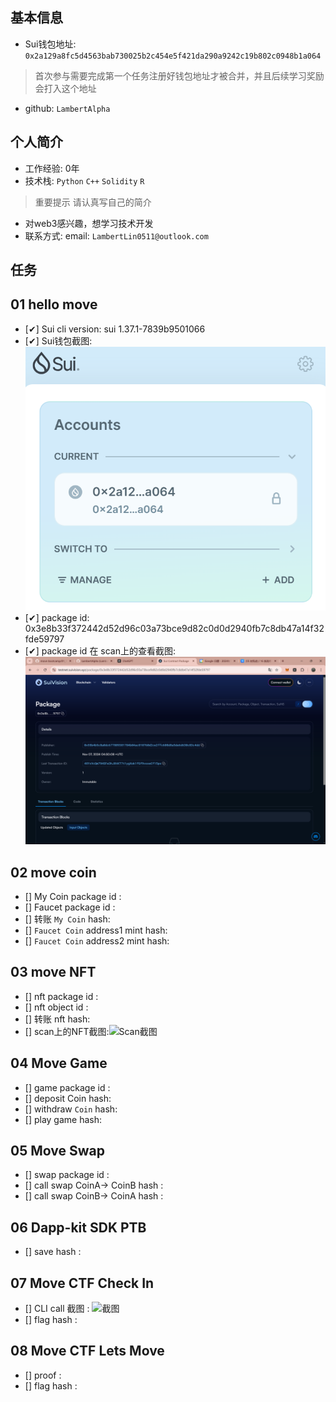 ## 基本信息
- Sui钱包地址: `0x2a129a8fc5d4563bab730025b2c454e5f421da290a9242c19b802c0948b1a064`
> 首次参与需要完成第一个任务注册好钱包地址才被合并，并且后续学习奖励会打入这个地址
- github: `LambertAlpha`

## 个人简介
- 工作经验: 0年
- 技术栈: `Python` `C++` `Solidity` `R`
> 重要提示 请认真写自己的简介
- 对web3感兴趣，想学习技术开发
- 联系方式: email: `LambertLin0511@outlook.com` 

## 任务

##   01 hello move  
- [&#10004;] Sui cli version: sui 1.37.1-7839b9501066
- [&#10004;] Sui钱包截图: ![Sui钱包截图](./images/img.png)
- [&#10004;] package id: 0x3e8b33f372442d52d96c03a73bce9d82c0d0d2940fb7c8db47a14f32fde59797
- [&#10004;] package id 在 scan上的查看截图:![Scan截图](./images/img_1.png)

##   02 move coin
- [] My Coin package id : 
- [] Faucet package id : 
- [] 转账 `My Coin` hash:
- [] `Faucet Coin` address1 mint hash:
- [] `Faucet Coin` address2 mint hash:

##   03 move NFT
- [] nft package id :
- [] nft object id : 
- [] 转账 nft  hash:
- [] scan上的NFT截图:![Scan截图](./images/你的图片地址)

##   04 Move Game
- [] game package id :
- [] deposit Coin hash:
- [] withdraw `Coin` hash:
- [] play game hash:

##   05 Move Swap
- [] swap package id :
- [] call swap CoinA-> CoinB  hash :
- [] call swap CoinB-> CoinA  hash :

##   06 Dapp-kit SDK PTB
- [] save hash :

##   07 Move CTF Check In
- [] CLI call 截图 : ![截图](./images/你的图片地址)
- [] flag hash :

##   08 Move CTF Lets Move
- [] proof : 
- [] flag hash :
